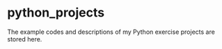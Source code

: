 # python_projects
The example codes and descriptions of my Python exercise projects are stored here.
